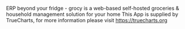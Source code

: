 ERP beyond your fridge - grocy is a web-based self-hosted groceries & household management solution for your home
This App is supplied by TrueCharts, for more information please visit https://truecharts.org

